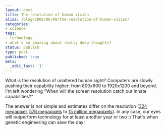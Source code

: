 ```yaml
---
layout: post
title: The resolution of human vision
alias: /blog/2008/06/09/the-resolution-of-human-vision/
categories:
- science
tags:
- technology
- what's so amazing about really deep thoughts?
status: publish
type: post
published: true
meta:
  _edit_last: '1'
---
```

What is the resolution of unaltered human sight? Computers are slowly pushing their capability higher: from 800x600 to 1920x1200 and beyond. I'm left wondering "When will the screen resolution catch our innate capabilities?"

The answer is not simple and estimates differ on the resolution (<a title="acuity, resolution, ...what now?" href="http://www.clarkvision.com/imagedetail/eye-resolution.html" target="_blank">324 megapixel</a>, <a title="deviantart estimate of human resolution" href="http://news.deviantart.com/article/27174/" target="_blank">576 megapixels</a> to <a title="vision" href="http://www.swift.ac.uk/vision.pdf" target="_blank">15 million megapixels</a>). In any case, our eyes will outperform technology for at least another year or two :) That's when genetic engineering can save the day!
